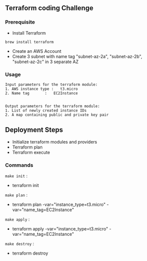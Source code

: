 ## Terraform coding Challenge


### Prerequisite
- Install Terraform
```
brew install terraform
```
- Create an AWS Account
- Create  3 subnet with name tag "subnet-az-2a", "subnet-az-2b", "subnet-az-2c" in 3 separate AZ


### Usage
```
Input parameters for the terraform module:
1. AWS instance type :   t3.micro
2. Name tag       :   EC2Instance


Output parameters for the terraform module:
1. List of newly created instance IDs
2. A map containing public and private key pair
```


## Deployment Steps
- Initialize terraform modules and providers
- Terraform plan
- Terraform execute


### Commands

`make init` :
- terraform init

`make plan` :
- terraform plan -var="instance_type=t3.micro" -var="name_tag=EC2Instance"

`make apply` :
- terraform apply -var="instance_type=t3.micro" -var="name_tag=EC2Instance"

`make destroy` :
- terraform destroy
